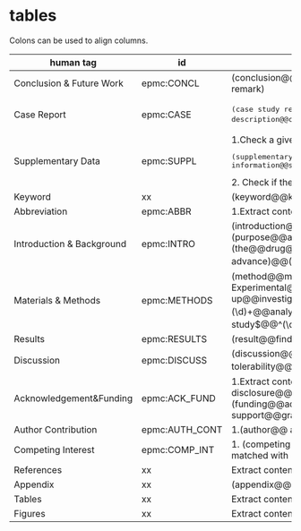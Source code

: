# tables

Colons can be used to align columns.

| human tag       | id           | purpose  |
| ------------- |-------------| -----|
| Conclusion & Future Work | epmc:CONCL |	(conclusion@@key message@@future@@summary@@recommendation@@ implications for clinical practice@@concluding remark) |
| Case Report	| epmc:CASE | <pre>(case study report@@case report@@case presentation@@case description@@case summary@@case history@@ (\d)+\. case@@^ case (\d)+$@@^case$@@^cases$)</pre> |
| Supplementary Data	| epmc:SUPPL | 1.Check a given title for <pre>(supplementary@@supporting information@@supplemental@@web extra material)</pre> 2. Check if the content of the <footnote> matches with (supplementary) |
| Keyword	| xx |(keyword@@key word@@key term@@index@@ocis code@@mesh@@accession@@search term)	|
| Abbreviation	| epmc:ABBR | 1.Extract content of the <glossary> element from a given xml document 2.(abbreviation@@glossary) |
| Introduction & Background	| epmc:INTRO |(introduction@@background@@related literature@@literature review@@ objective@@ purpose of this study@@study (purpose@@aim@@aims))@@ (\d)+. (purpose@@aims@@aim)@@(aims@@aim@@purpose) of the study) @@ (the@@drug@@systematic@@book) review@@review of literature@@related work@@ recent advance)@@(^aim$@@^aims$@@^purpose$@@^purposes$@@^purpose/aim$@@ ^purpose of study$@@^review$@@^reviews$@@^minireview$) |
| Materials & Methods	| epmc:METHODS | (method@@material@@experimental procedure@@implementation@@ methodology@@treatment@@statistical analysis@@(\d)+. Experimental@@ experimental (section@@evaluation@@design@@approach@@protocol@@setting@@set up@@investigation@@detail@@part@@pespective@@tool)@@study protocol@@ construction and content@@experiment (\d)+@@analysis@@utility@@design@@ (\d)+\. Theory@@theory and@@theory of)@@ (^experiments$@@^experimental$@@^the study$@@^(\d)+. the study$@@ ^protocol$@@^protocols$@@^theory$) AND NOT (supplement) |
| Results	| epmc:RESULTS | (result@@finding@@diagnosis) |
| Discussion	| epmc:DISCUSS | (discussion@@management of@@(\d)+. management@@safety and tolerability@@limitations@@perspective@@commentary@@(\d)+. comment@@^management$@@^comment$@@^comments$) |
| Acknowledgement&Funding	| epmc:ACK_FUND | 1.Extract content of the <ack> element from a given xml document 2.Check if the content of the <footnote>  matched with (financial disclosure@@support@@fund@@grant@@thank) 3.(funding@@acknowledgment@@acknowledgement@@acknowledgement@@acknowlegement@@open access@@financial support@@grant@@author note) |
| Author Contribution | epmc:AUTH_CONT |	1.(author@@ authors'@@ author's) contribution 2.Check if the content of the <footnote> element matched with (fn-type=”con”) |
| Competing Interest	| epmc:COMP_INT| 1. (competing interest@@(conflict@@conflicts) of interest@@disclosure@@declaration) 2. Check if the content of the <footnote> element matched with (fn-type=”conflict”) | 
| References	| xx | Extract content of the <ref-list> element from a given xml document |
| Appendix	| xx | (appendix@@appendices) |
| Tables	| xx | Extract content of all <table-wrap> elements from a given xml document |
| Figures	| xx | Extract content of all <fig> elements from a given xml document |




